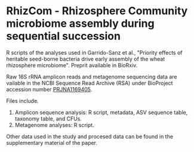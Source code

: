 # RhizCom - Rhizosphere Community microbiome assembly during sequential succession

R scripts of the analyses used in Garrido-Sanz et al., "Priority effects of heritable seed-borne bacteria drive early assembly of the wheat rhizosphere microbiome". Preprit available in BioRxiv.

Raw 16S rRNA amplicon reads and metagenome sequencing data are vailable in the NCBI Sequence Read Archive (RSA) under BioProject accession number [PRJNA1169405](https://www.ncbi.nlm.nih.gov/bioproject/?term=PRJNA1169405).

Files include.
1. Amplicon sequence analysis: R script, metadata, ASV sequence table, taxonomy table, and CFUs.
2. Metagenome analyses: R script. 

Other data used in the study and procesed data can be found in the supplementary material of the paper.
